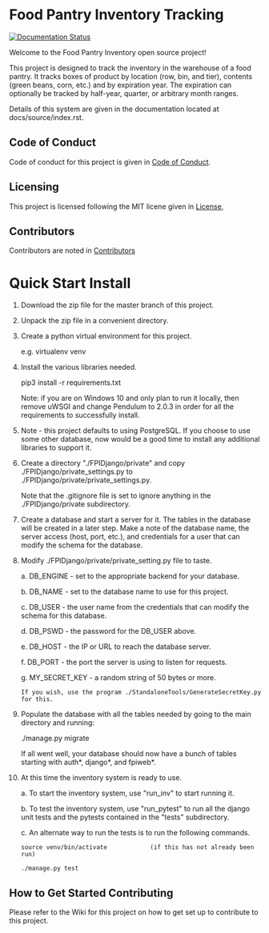 # Food Pantry Inventory Tracking

[![Documentation Status](https://readthedocs.org/projects/food-pantry-inventory/badge/?version=latest)](https://food-pantry-inventory.readthedocs.io/en/latest/?badge=latest)

Welcome to the Food Pantry Inventory open source project!

This project is designed to track the inventory in the warehouse of a food
pantry.  It tracks boxes of product by location (row, bin, and  tier), contents
(green beans, corn, etc.) and by expiration year.  The expiration can 
optionally be tracked by half-year, quarter, or arbitrary month ranges.

Details of this system are given in the documentation located at docs/source/index.rst.

## Code of Conduct

Code of conduct for this project is given in 
[Code of Conduct](Code_of_Conduct.md).

## Licensing

This project is licensed following the MIT licene given in
[License](LICENSE),

## Contributors

Contributors are noted in [Contributors](Contributors.md)

# Quick Start Install

1.  Download the zip file for the master branch of this project.

2.  Unpack the zip file in a convenient directory.

3.  Create a python virtual environment for this project.

    e.g. virtualenv venv
    
4.  Install the various libraries needed.

    pip3 install -r requirements.txt
    
    Note: if you are on Windows 10 and only plan to run it locally, then remove uWSGI and change Pendulum to 2.0.3 in order for             all the requirements to successfully install. 
    
5.  Note - this project defaults to using PostgreSQL.  If you choose to use
some other database, now would be a good time to install any additional
libraries to support it.

6.  Create a directory "./FPIDjango/private" and copy 
./FPIDjango/private_settings.py to ./FPIDjango/private/private_settings.py.

    Note that the .gitignore file is set to ignore anything in the 
    ./FPIDjango/private subdirectory.
    
7.  Create a database and start a server for it.  The tables in the database
will be created in a later step.  Make a note of the database name, the
 server access (host, port, etc.), and credentials for a user that can
  modify the schema for the database. 

8.  Modify ./FPIDjango/private/private_setting.py file to taste.

    a.  DB_ENGINE - set to the appropriate backend for your database.
    
    b.  DB_NAME - set to the database name to use for this project.
    
    c.  DB_USER - the user name from the credentials that can modify the
    schema for this database.
    
    d.  DB_PSWD - the password for the DB_USER above.
    
    e.  DB_HOST - the IP or URL to reach the database server.
    
    f.  DB_PORT - the port the server is using to listen for requests.
    
    g.  MY_SECRET_KEY - a random string of 50 bytes or more.
    
        If you wish, use the program ./StandaloneTools/GenerateSecretKey.py
        for this.
        
9.  Populate the database with all the tables needed by going to the
main directory and running:

    ./manage.py migrate
    
    If all went well, your database should now have a bunch of tables
    starting with auth*, django*, and fpiweb*.
    
10. At this time the inventory system is ready to use.

    a.  To start the inventory system, use "run_inv" to start running it.
        
    b.  To test the inventory system, use "run_pytest" to run all the django
        unit tests and the pytests contained in the "tests" subdirectory.
        
    c.  An alternate way to run the tests is to run the following commands.
    
        source venv/bin/activate            (if this has not already been run)
        
        ./manage.py test

## How to Get Started Contributing

Please refer to the Wiki for this project on how to get set up to contribute
to this project.
